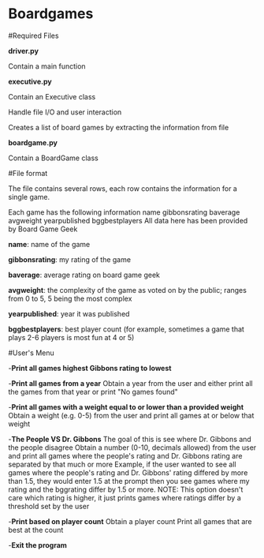 # Boardgames
#Required Files

**driver.py**

Contain a main function

**executive.py**

Contain an Executive class

Handle file I/O and user interaction

Creates a list of board games by extracting the information from file

**boardgame.py**

Contain a BoardGame class


#File format

The file contains several rows, each row contains the information for a single game.

Each game has the following information name gibbonsrating baverage avgweight yearpublished bggbestplayers All data here has been provided by Board Game Geek

**name**: name of the game

**gibbonsrating**: my rating of the game

**baverage**: average rating on board game geek

**avgweight**: the complexity of the game as voted on by the public; ranges from 0 to 5, 5 being the most complex

**yearpublished**: year it was published

**bggbestplayers**: best player count (for example, sometimes a game that plays 2-6 players is most fun at 4 or 5)

#User's Menu

-**Print all games highest Gibbons rating to lowest**

-**Print all games from a year**
Obtain a year from the user and either print all the games from that year or print "No games found"

-**Print all games with a weight equal to or lower than a provided weight**
Obtain a weight (e.g. 0-5) from the user and print all games at or below that weight

-**The People VS Dr. Gibbons**
The goal of this is see where Dr. Gibbons and the people disagree
Obtain a number (0-10, decimals allowed) from the user and print all games where the people's rating and Dr. Gibbons rating are separated by that much or more
Example, if the user wanted to see all games where the people's rating and Dr. Gibbons' rating differed by more than 1.5, they would enter 1.5 at the prompt then you see games where my rating and the bggrating differ by 1.5 or more.
NOTE: This option doesn't care which rating is higher, it just prints games where ratings differ by a threshold set by the user

-**Print based on player count**
Obtain a player count
Print all games that are best at the count

-**Exit the program**
